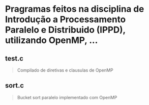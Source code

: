 # Pragramas feitos na disciplina de Introdução a Processamento Paralelo e Distribuido (IPPD), utilizando OpenMP, ...

## test.c
> Compilado de diretivas e clausulas de OpenMP

## sort.c
> Bucket sort paralelo implementado com OpenMP